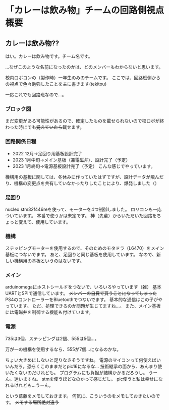# 「カレーは飲み物」チームの回路側視点概要
## カレーは飲み物??
はい。カレーは飲み物です。チーム名です。

...なぜこのような名前になったのかは、どのメンバーもわからないと思います。

校内ロボコンの（製作時）一年生のみのチームです。
ここでは、回路班側からの視点で色々勉強したことを主に書きます(tekitou)

一応これでも回路班なので...。

### ブロック図
まだ変更がある可能性があるので、確定したものを載せられないので校ロボが終わった時にでも~~覚えていたら~~載せます。

### 回路関係日程
- 2022 12月→足回り用基板設計完了
- 2023 1月中旬→メイン基板（兼電磁弁）、設計完了（予定）
- 2023 1月終旬→電源基板設計完了（予定）
こんな感じでやっています。

機構用の基板に関しては、冬休みに作っていたはずですが、設計データが飛んだり、機構の変更点を共有していなかったりしたことにより、爆発しました（）

### 足回り
nucleo stm32f446reを使って、モーターを4つ制御しました。
ロリコンも一応ついています。
本番で使うかは未定です。
神（先輩）からいただいた回路をちょっと変えて、使用しています。

### 機構
ステッピングモーターを使用するので、そのためのモタドラ（L6470）をメイン基板につないでます。
あと、足回りと同じ基板を使用しています。
なので、新しい機構用の基板というのはないです。

### メイン
arduinomegaにホストシールドをつないで、いろいろやっています（雑）
基本UARTとSPIで通信しています。
~~メンバーの自費で買うことになってしまった~~PS4のコントローラーをBluetoothでつないでます。
基本的な通信はこの子がやっています。
ただ、処理できるのか問題が生じてますね...。
また、メイン基板には電磁弁を制御する機能も付けています。

### 電源
735は3個、ステッピングは2個、555は5個...。

万が一の機構を使用するなら、555が7個...になるのかな。

ちょい大きめにしないと足りなさそうですね。
電源のマイコンって何使えばいいんだろ。恐らくこのままだとpic16になるな...
技術継承の面から、あんまり使いたくないのだけれども。
プログラムにも負担が結構かかるだろうし。
うーん。迷いますね。
stmを使うほどなのかって感じだし。
pic使うと私は幸せになれるけれども...うーん。

という葛藤をメモしておきます。
何気に、こういうのをメモしておきたいのです。
~~メモする場所絶対違う~~


### 
